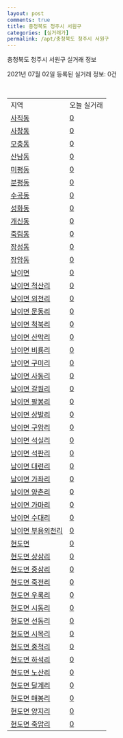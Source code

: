 ```yaml
---
layout: post
comments: true
title: 충청북도 청주시 서원구
categories: [실거래가]
permalink: /apt/충청북도 청주시 서원구
---
```


충청북도 청주시 서원구 실거래 정보

2021년 07월 02일 등록된 실거래 정보: 0건

<script type="text/javascript">
  google.charts.load('current', {'packages':['corechart']});
  google.charts.setOnLoadCallback(drawChart);

  function drawChart() {
    var data = google.visualization.arrayToDataTable([['거래일', '매매', '전월세', '전매'], ['20-07', 211, 203, 44], ['20-08', 179, 199, 48], ['20-09', 183, 181, 28], ['20-10', 235, 172, 68], ['20-11', 428, 218, 98], ['20-12', 524, 262, 71], ['21-01', 419, 336, 19], ['21-02', 428, 282, 21], ['21-03', 585, 290, 33], ['21-04', 516, 253, 43], ['21-05', 632, 270, 92], ['21-06', 336, 211, 13]]);

    var options = {
      title: '최근 유형별 거래량 추이',
      legend: { position: 'bottom' }
    };

    var chart = new google.visualization.LineChart(document.getElementById('columnchart_material'));
    chart.draw(data, (options));
  }
</script>

<div id="columnchart_material" style="width: 95%; margin-left: -35px"></div>
<br>
<table class="sortable">
  <tr>
    <td>지역</td>
    <td>오늘 실거래</td>
  </tr>

  
  <tr class="item">
    <td><a href="충청북도 청주시 서원구 사직동">사직동</a></td>
    <td><a href="충청북도 청주시 서원구 사직동">0</a></td>
  </tr>
    

  <tr class="item">
    <td><a href="충청북도 청주시 서원구 사창동">사창동</a></td>
    <td><a href="충청북도 청주시 서원구 사창동">0</a></td>
  </tr>
    

  <tr class="item">
    <td><a href="충청북도 청주시 서원구 모충동">모충동</a></td>
    <td><a href="충청북도 청주시 서원구 모충동">0</a></td>
  </tr>
    

  <tr class="item">
    <td><a href="충청북도 청주시 서원구 산남동">산남동</a></td>
    <td><a href="충청북도 청주시 서원구 산남동">0</a></td>
  </tr>
    

  <tr class="item">
    <td><a href="충청북도 청주시 서원구 미평동">미평동</a></td>
    <td><a href="충청북도 청주시 서원구 미평동">0</a></td>
  </tr>
    

  <tr class="item">
    <td><a href="충청북도 청주시 서원구 분평동">분평동</a></td>
    <td><a href="충청북도 청주시 서원구 분평동">0</a></td>
  </tr>
    

  <tr class="item">
    <td><a href="충청북도 청주시 서원구 수곡동">수곡동</a></td>
    <td><a href="충청북도 청주시 서원구 수곡동">0</a></td>
  </tr>
    

  <tr class="item">
    <td><a href="충청북도 청주시 서원구 성화동">성화동</a></td>
    <td><a href="충청북도 청주시 서원구 성화동">0</a></td>
  </tr>
    

  <tr class="item">
    <td><a href="충청북도 청주시 서원구 개신동">개신동</a></td>
    <td><a href="충청북도 청주시 서원구 개신동">0</a></td>
  </tr>
    

  <tr class="item">
    <td><a href="충청북도 청주시 서원구 죽림동">죽림동</a></td>
    <td><a href="충청북도 청주시 서원구 죽림동">0</a></td>
  </tr>
    

  <tr class="item">
    <td><a href="충청북도 청주시 서원구 장성동">장성동</a></td>
    <td><a href="충청북도 청주시 서원구 장성동">0</a></td>
  </tr>
    

  <tr class="item">
    <td><a href="충청북도 청주시 서원구 장암동">장암동</a></td>
    <td><a href="충청북도 청주시 서원구 장암동">0</a></td>
  </tr>
    

  <tr class="item">
    <td><a href="충청북도 청주시 서원구 남이면">남이면</a></td>
    <td><a href="충청북도 청주시 서원구 남이면">0</a></td>
  </tr>
    

  <tr class="item">
    <td><a href="충청북도 청주시 서원구 남이면 척산리">남이면 척산리</a></td>
    <td><a href="충청북도 청주시 서원구 남이면 척산리">0</a></td>
  </tr>
    

  <tr class="item">
    <td><a href="충청북도 청주시 서원구 남이면 외천리">남이면 외천리</a></td>
    <td><a href="충청북도 청주시 서원구 남이면 외천리">0</a></td>
  </tr>
    

  <tr class="item">
    <td><a href="충청북도 청주시 서원구 남이면 문동리">남이면 문동리</a></td>
    <td><a href="충청북도 청주시 서원구 남이면 문동리">0</a></td>
  </tr>
    

  <tr class="item">
    <td><a href="충청북도 청주시 서원구 남이면 척북리">남이면 척북리</a></td>
    <td><a href="충청북도 청주시 서원구 남이면 척북리">0</a></td>
  </tr>
    

  <tr class="item">
    <td><a href="충청북도 청주시 서원구 남이면 산막리">남이면 산막리</a></td>
    <td><a href="충청북도 청주시 서원구 남이면 산막리">0</a></td>
  </tr>
    

  <tr class="item">
    <td><a href="충청북도 청주시 서원구 남이면 비룡리">남이면 비룡리</a></td>
    <td><a href="충청북도 청주시 서원구 남이면 비룡리">0</a></td>
  </tr>
    

  <tr class="item">
    <td><a href="충청북도 청주시 서원구 남이면 구미리">남이면 구미리</a></td>
    <td><a href="충청북도 청주시 서원구 남이면 구미리">0</a></td>
  </tr>
    

  <tr class="item">
    <td><a href="충청북도 청주시 서원구 남이면 사동리">남이면 사동리</a></td>
    <td><a href="충청북도 청주시 서원구 남이면 사동리">0</a></td>
  </tr>
    

  <tr class="item">
    <td><a href="충청북도 청주시 서원구 남이면 갈원리">남이면 갈원리</a></td>
    <td><a href="충청북도 청주시 서원구 남이면 갈원리">0</a></td>
  </tr>
    

  <tr class="item">
    <td><a href="충청북도 청주시 서원구 남이면 팔봉리">남이면 팔봉리</a></td>
    <td><a href="충청북도 청주시 서원구 남이면 팔봉리">0</a></td>
  </tr>
    

  <tr class="item">
    <td><a href="충청북도 청주시 서원구 남이면 상발리">남이면 상발리</a></td>
    <td><a href="충청북도 청주시 서원구 남이면 상발리">0</a></td>
  </tr>
    

  <tr class="item">
    <td><a href="충청북도 청주시 서원구 남이면 구암리">남이면 구암리</a></td>
    <td><a href="충청북도 청주시 서원구 남이면 구암리">0</a></td>
  </tr>
    

  <tr class="item">
    <td><a href="충청북도 청주시 서원구 남이면 석실리">남이면 석실리</a></td>
    <td><a href="충청북도 청주시 서원구 남이면 석실리">0</a></td>
  </tr>
    

  <tr class="item">
    <td><a href="충청북도 청주시 서원구 남이면 석판리">남이면 석판리</a></td>
    <td><a href="충청북도 청주시 서원구 남이면 석판리">0</a></td>
  </tr>
    

  <tr class="item">
    <td><a href="충청북도 청주시 서원구 남이면 대련리">남이면 대련리</a></td>
    <td><a href="충청북도 청주시 서원구 남이면 대련리">0</a></td>
  </tr>
    

  <tr class="item">
    <td><a href="충청북도 청주시 서원구 남이면 가좌리">남이면 가좌리</a></td>
    <td><a href="충청북도 청주시 서원구 남이면 가좌리">0</a></td>
  </tr>
    

  <tr class="item">
    <td><a href="충청북도 청주시 서원구 남이면 양촌리">남이면 양촌리</a></td>
    <td><a href="충청북도 청주시 서원구 남이면 양촌리">0</a></td>
  </tr>
    

  <tr class="item">
    <td><a href="충청북도 청주시 서원구 남이면 가마리">남이면 가마리</a></td>
    <td><a href="충청북도 청주시 서원구 남이면 가마리">0</a></td>
  </tr>
    

  <tr class="item">
    <td><a href="충청북도 청주시 서원구 남이면 수대리">남이면 수대리</a></td>
    <td><a href="충청북도 청주시 서원구 남이면 수대리">0</a></td>
  </tr>
    

  <tr class="item">
    <td><a href="충청북도 청주시 서원구 남이면 부용외천리">남이면 부용외천리</a></td>
    <td><a href="충청북도 청주시 서원구 남이면 부용외천리">0</a></td>
  </tr>
    

  <tr class="item">
    <td><a href="충청북도 청주시 서원구 현도면">현도면</a></td>
    <td><a href="충청북도 청주시 서원구 현도면">0</a></td>
  </tr>
    

  <tr class="item">
    <td><a href="충청북도 청주시 서원구 현도면 상삼리">현도면 상삼리</a></td>
    <td><a href="충청북도 청주시 서원구 현도면 상삼리">0</a></td>
  </tr>
    

  <tr class="item">
    <td><a href="충청북도 청주시 서원구 현도면 중삼리">현도면 중삼리</a></td>
    <td><a href="충청북도 청주시 서원구 현도면 중삼리">0</a></td>
  </tr>
    

  <tr class="item">
    <td><a href="충청북도 청주시 서원구 현도면 죽전리">현도면 죽전리</a></td>
    <td><a href="충청북도 청주시 서원구 현도면 죽전리">0</a></td>
  </tr>
    

  <tr class="item">
    <td><a href="충청북도 청주시 서원구 현도면 우록리">현도면 우록리</a></td>
    <td><a href="충청북도 청주시 서원구 현도면 우록리">0</a></td>
  </tr>
    

  <tr class="item">
    <td><a href="충청북도 청주시 서원구 현도면 시동리">현도면 시동리</a></td>
    <td><a href="충청북도 청주시 서원구 현도면 시동리">0</a></td>
  </tr>
    

  <tr class="item">
    <td><a href="충청북도 청주시 서원구 현도면 선동리">현도면 선동리</a></td>
    <td><a href="충청북도 청주시 서원구 현도면 선동리">0</a></td>
  </tr>
    

  <tr class="item">
    <td><a href="충청북도 청주시 서원구 현도면 시목리">현도면 시목리</a></td>
    <td><a href="충청북도 청주시 서원구 현도면 시목리">0</a></td>
  </tr>
    

  <tr class="item">
    <td><a href="충청북도 청주시 서원구 현도면 중척리">현도면 중척리</a></td>
    <td><a href="충청북도 청주시 서원구 현도면 중척리">0</a></td>
  </tr>
    

  <tr class="item">
    <td><a href="충청북도 청주시 서원구 현도면 하석리">현도면 하석리</a></td>
    <td><a href="충청북도 청주시 서원구 현도면 하석리">0</a></td>
  </tr>
    

  <tr class="item">
    <td><a href="충청북도 청주시 서원구 현도면 노산리">현도면 노산리</a></td>
    <td><a href="충청북도 청주시 서원구 현도면 노산리">0</a></td>
  </tr>
    

  <tr class="item">
    <td><a href="충청북도 청주시 서원구 현도면 달계리">현도면 달계리</a></td>
    <td><a href="충청북도 청주시 서원구 현도면 달계리">0</a></td>
  </tr>
    

  <tr class="item">
    <td><a href="충청북도 청주시 서원구 현도면 매봉리">현도면 매봉리</a></td>
    <td><a href="충청북도 청주시 서원구 현도면 매봉리">0</a></td>
  </tr>
    

  <tr class="item">
    <td><a href="충청북도 청주시 서원구 현도면 양지리">현도면 양지리</a></td>
    <td><a href="충청북도 청주시 서원구 현도면 양지리">0</a></td>
  </tr>
    

  <tr class="item">
    <td><a href="충청북도 청주시 서원구 현도면 죽암리">현도면 죽암리</a></td>
    <td><a href="충청북도 청주시 서원구 현도면 죽암리">0</a></td>
  </tr>
    


</table>


    